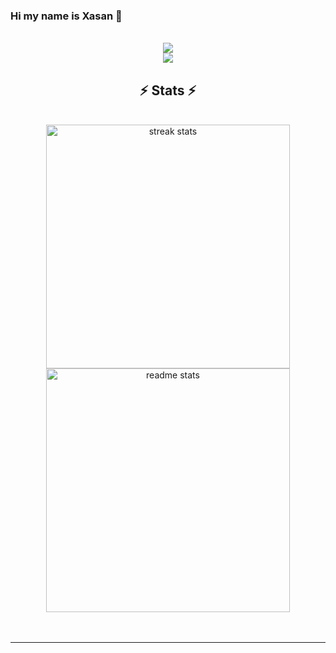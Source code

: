 ### Hi my name is Xasan 👋

<!--
**xasannosirov/xasannosirov** is a ✨ _special_ ✨ repository because its `README.md` (this file) appears on your GitHub profile.

Here are some ideas to get you started:

- 🔭 I’m currently working on ...
- 🌱 I’m currently learning ...
- 👯 I’m looking to collaborate on ...
- 🤔 I’m looking for help with ...
- 💬 Ask me about ...
- 📫 How to reach me: ...
- 😄 Pronouns: ...
- ⚡ Fun fact: ...
-->
<br/>
<div align="center">
    <img src="https://skillicons.dev/icons?i=git,github,linux,python,c" /><br>
    <img src="https://skillicons.dev/icons?i=vscode,linkedin,mysql,go" /><br>
</div>
</div>
<h2 align="center">⚡️ Stats ⚡️</h2>
<br>
<div align=center>
  <img width=390 src="https://streak-stats.demolab.com/?user=xasannosirov&count_private=true&theme=react&border_radius=10" alt="streak stats"/>
  <img width=390 src="https://github-readme-stats.vercel.app/api?username=xasannosirov&count_private=true&show_icons=true&theme=react&rank_icon=github&border_radius=10" alt="readme stats" />
  <br/>
  
</div>
<br/><br/>
<hr/>
